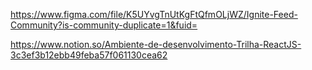 https://www.figma.com/file/K5UYvgTnUtKgFtQfmOLjWZ/Ignite-Feed-Community?is-community-duplicate=1&fuid=

https://www.notion.so/Ambiente-de-desenvolvimento-Trilha-ReactJS-3c3ef3b12ebb49feba57f061130cea62
